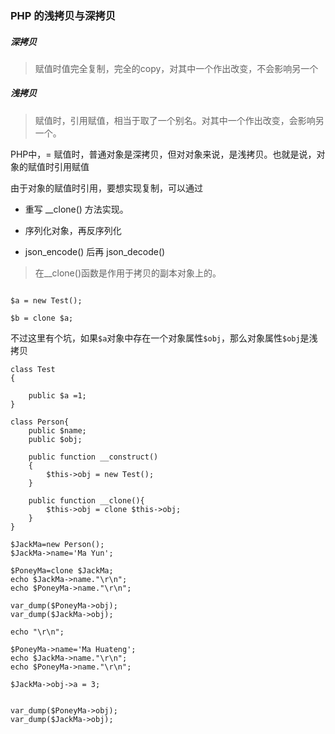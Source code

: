 
### PHP 的浅拷贝与深拷贝

##### 深拷贝

> 赋值时值完全复制，完全的copy，对其中一个作出改变，不会影响另一个

##### 浅拷贝

> 赋值时，引用赋值，相当于取了一个别名。对其中一个作出改变，会影响另一个。


PHP中，= 赋值时，普通对象是深拷贝，但对对象来说，是浅拷贝。也就是说，对象的赋值时引用赋值


由于对象的赋值时引用，要想实现复制，可以通过

- 重写 __clone() 方法实现。

- 序列化对象，再反序列化

- json_encode() 后再 json_decode()



> 在__clone()函数是作用于拷贝的副本对象上的。


```

$a = new Test();

$b = clone $a;

```

不过这里有个坑，如果`$a`对象中存在一个对象属性`$obj`，那么对象属性`$obj`是浅拷贝


```
class Test
{

	public $a =1;
}

class Person{
    public $name;
    public $obj;

    public function __construct()
    {
    	$this->obj = new Test();
    }

    public function __clone(){
        $this->obj = clone $this->obj;
    }
}

$JackMa=new Person();
$JackMa->name='Ma Yun';

$PoneyMa=clone $JackMa;
echo $JackMa->name."\r\n";
echo $PoneyMa->name."\r\n";

var_dump($PoneyMa->obj);
var_dump($JackMa->obj);

echo "\r\n";

$PoneyMa->name='Ma Huateng';
echo $JackMa->name."\r\n";
echo $PoneyMa->name."\r\n";

$JackMa->obj->a = 3;


var_dump($PoneyMa->obj);
var_dump($JackMa->obj);

```

